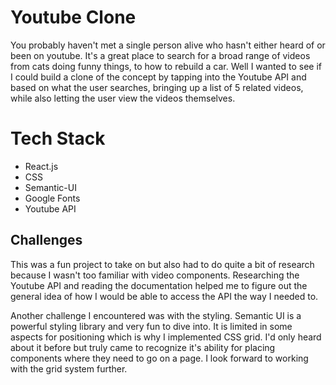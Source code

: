 # Youtube Clone

You probably haven't met a single person alive who hasn't either heard of or been on youtube.  It's a great place to search for a broad range of videos from cats doing funny things, to how to rebuild a car.  Well I wanted to see if I could build a clone of the concept by tapping into the Youtube API and based on what the user searches, bringing up a list of 5 related videos, while also letting the user view the videos themselves.

# Tech Stack

- React.js
- CSS
- Semantic-UI
- Google Fonts
- Youtube API

## Challenges

This was a fun project to take on but also had to do quite a bit of research because I wasn't too familiar with video components.  Researching the Youtube API and reading the documentation helped me to figure out the general idea of how I would be able to access the API the way I needed to.

Another challenge I encountered was with the styling.  Semantic UI is a powerful styling library and very fun to dive into.  It is limited in some aspects for positioning which is why I implemented CSS grid.  I'd only heard about it before but truly came to recognize it's ability for placing components where they need to go on a page.  I look forward to working with the grid system further.



